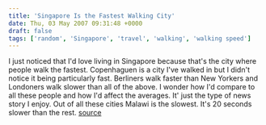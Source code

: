 ```yaml
---
title: 'Singapore Is the Fastest Walking City'
date: Thu, 03 May 2007 09:31:48 +0000
draft: false
tags: ['random', 'Singapore', 'travel', 'walking', 'walking speed']
---
```


I just noticed that I'd love living in Singapore because that's the city where people walk the fastest. Copenhaguen is a city I've walked in but I didn't notice it being particularly fast. Berliners walk faster than New Yorkers and Londoners walk slower than all of the above. I wonder how I'd compare to all these people and how I'd affect the averages. It' just the type of news story I enjoy. Out of all these cities Malawi is the slowest. It's 20 seconds slower than the rest. [source](http://www.itv.com/news/britain_d47fb0994d1357c3ef7d13eed7a160ea.html)